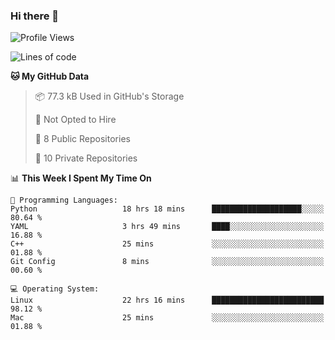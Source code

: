 ### Hi there 👋

<!--
**huayuan4396/huayuan4396** is a ✨ _special_ ✨ repository because its `README.md` (this file) appears on your GitHub profile.

Here are some ideas to get you started:

- 🔭 I’m currently working on ...
- 🌱 I’m currently learning ...
- 👯 I’m looking to collaborate on ...
- 🤔 I’m looking for help with ...
- 💬 Ask me about ...
- 📫 How to reach me: ...
- 😄 Pronouns: ...
- ⚡ Fun fact: ...
-->

<!--START_SECTION:waka-->
![Profile Views](http://img.shields.io/badge/Profile%20Views-1-blue)

![Lines of code](https://img.shields.io/badge/From%20Hello%20World%20I%27ve%20Written-5.7%20thousand%20lines%20of%20code-blue)

**🐱 My GitHub Data** 

> 📦 77.3 kB Used in GitHub's Storage 
 > 
> 🚫 Not Opted to Hire
 > 
> 📜 8 Public Repositories 
 > 
> 🔑 10 Private Repositories 
 > 
📊 **This Week I Spent My Time On** 

```text
💬 Programming Languages: 
Python                   18 hrs 18 mins      ████████████████████░░░░░   80.64 % 
YAML                     3 hrs 49 mins       ████░░░░░░░░░░░░░░░░░░░░░   16.88 % 
C++                      25 mins             ░░░░░░░░░░░░░░░░░░░░░░░░░   01.88 % 
Git Config               8 mins              ░░░░░░░░░░░░░░░░░░░░░░░░░   00.60 % 

💻 Operating System: 
Linux                    22 hrs 16 mins      █████████████████████████   98.12 % 
Mac                      25 mins             ░░░░░░░░░░░░░░░░░░░░░░░░░   01.88 % 
```


<!--END_SECTION:waka-->
